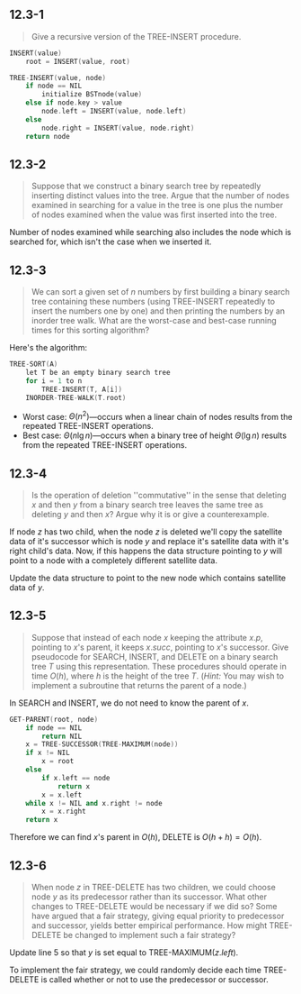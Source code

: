 ## 12.3-1

> Give a recursive version of the $\text{TREE-INSERT}$ procedure.


```cpp
INSERT(value)
    root = INSERT(value, root)
```

```cpp
TREE-INSERT(value, node)
    if node == NIL
        initialize BSTnode(value)
    else if node.key > value
        node.left = INSERT(value, node.left)
    else
        node.right = INSERT(value, node.right)
    return node
```

## 12.3-2

> Suppose that we construct a binary search tree by repeatedly inserting distinct values into the tree. Argue that the number of nodes examined in searching for a value in the tree is one plus the number of nodes examined when the value was first inserted into the tree.

Number of nodes examined while searching also includes the node which is searched for, which isn't the case when we inserted it.

## 12.3-3

> We can sort a given set of $n$ numbers by first building a binary search tree containing these numbers (using $\text{TREE-INSERT}$ repeatedly to insert the numbers one by one) and then printing the numbers by an inorder tree walk. What are the worst-case and best-case running times for this sorting algorithm?

Here's the algorithm:

```cpp
TREE-SORT(A)
    let T be an empty binary search tree
    for i = 1 to n
        TREE-INSERT(T, A[i])
    INORDER-TREE-WALK(T.root)
```

- Worst case: $\Theta(n^2)$—occurs when a linear chain of nodes results from the repeated $\text{TREE-INSERT}$ operations.
- Best case: $\Theta(n\lg n)$—occurs when a binary tree of height $\Theta(\lg n)$ results from the repeated $\text{TREE-INSERT}$ operations.

## 12.3-4

> Is the operation of deletion ''commutative'' in the sense that deleting $x$ and then $y$ from a binary search tree leaves the same tree as deleting $y$ and then $x$? Argue why it is or give a counterexample.

If node $z$ has two child, when the node $z$ is deleted we'll copy the satellite data of it's successor which is node $y$ and replace it's satellite data with it's right child's data. Now, if this happens the data structure pointing to $y$ will point to a node with a completely different satellite data.

Update the data structure to point to the new node which contains satellite data of $y$.

## 12.3-5

> Suppose that instead of each node $x$ keeping the attribute $x.p$, pointing to $x$'s parent, it keeps $x.succ$, pointing to $x$'s successor. Give pseudocode for $\text{SEARCH}$, $\text{INSERT}$, and $\text{DELETE}$ on a binary search tree $T$ using this representation. These procedures should operate in time $O(h)$, where $h$ is the height of the tree $T$. ($\textit{Hint:}$ You may wish to implement a subroutine that returns the parent of a node.)

In $\text{SEARCH}$ and $\text{INSERT}$, we do not need to know the parent of $x$.

```cpp
GET-PARENT(root, node)
    if node == NIL
        return NIL
    x = TREE-SUCCESSOR(TREE-MAXIMUM(node))
    if x != NIL
        x = root
    else
        if x.left == node
            return x
        x = x.left
    while x != NIL and x.right != node
        x = x.right
    return x
```

Therefore we can find $x$'s parent in $O(h)$, $\text{DELETE}$ is $O(h + h) = O(h)$.

## 12.3-6

> When node $z$ in $\text{TREE-DELETE}$ has two children, we could choose node $y$ as its predecessor rather than its successor. What other changes to $\text{TREE-DELETE}$ would be necessary if we did so? Some have argued that a fair strategy, giving equal priority to predecessor and successor, yields better empirical performance. How might $\text{TREE-DELETE}$ be changed to implement such a fair strategy?

Update line 5 so that $y$ is set equal to $\text{TREE-MAXIMUM}(z.left)$. 

To implement the fair strategy, we could randomly decide each time $\text{TREE-DELETE}$ is called whether or not to use the predecessor or successor.
